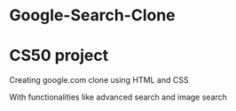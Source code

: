 # Google-Search-Clone
# CS50 project
Creating google.com clone using HTML and CSS

With functionalities like advanced search and image search
